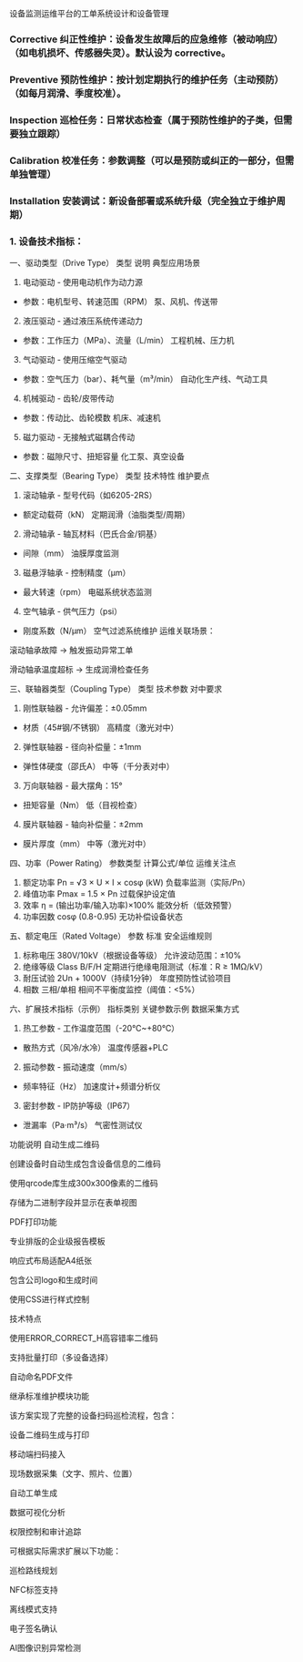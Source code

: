 设备监测运维平台的工单系统设计和设备管理

###  Corrective    纠正性维护：设备发生故障后的应急维修（被动响应）（如电机损坏、传感器失灵）。默认设为 corrective。
###  Preventive    预防性维护：按计划定期执行的维护任务（主动预防）（如每月润滑、季度校准）。
###  Inspection    巡检任务：日常状态检查（属于预防性维护的子类，但需要独立跟踪）
###  Calibration   校准任务：参数调整（可以是预防或纠正的一部分，但需单独管理）
###  Installation  安装调试：新设备部署或系统升级（完全独立于维护周期）

### 1. 设备技术指标：
    

一、驱动类型（Drive Type）
类型	说明	典型应用场景
1. 电动驱动	- 使用电动机作为动力源
- 参数：电机型号、转速范围（RPM）	泵、风机、传送带
2. 液压驱动	- 通过液压系统传递动力
- 参数：工作压力（MPa）、流量（L/min）	工程机械、压力机
3. 气动驱动	- 使用压缩空气驱动
- 参数：空气压力（bar）、耗气量（m³/min）	自动化生产线、气动工具
4. 机械驱动	- 齿轮/皮带传动
- 参数：传动比、齿轮模数	机床、减速机
5. 磁力驱动	- 无接触式磁耦合传动
- 参数：磁隙尺寸、扭矩容量	化工泵、真空设备


二、支撑类型（Bearing Type）
类型	技术特性	维护要点
1. 滚动轴承	- 型号代码（如6205-2RS）
- 额定动载荷（kN）	定期润滑（油脂类型/周期）
2. 滑动轴承	- 轴瓦材料（巴氏合金/铜基）
- 间隙（mm）	油膜厚度监测
3. 磁悬浮轴承	- 控制精度（μm）
- 最大转速（rpm）	电磁系统状态监测
4. 空气轴承	- 供气压力（psi）
- 刚度系数（N/μm）	空气过滤系统维护
运维关联场景：

滚动轴承故障 → 触发振动异常工单

滑动轴承温度超标 → 生成润滑检查任务


三、联轴器类型（Coupling Type）
类型	技术参数	对中要求
1. 刚性联轴器	- 允许偏差：±0.05mm
- 材质（45#钢/不锈钢）	高精度（激光对中）
2. 弹性联轴器	- 径向补偿量：±1mm
- 弹性体硬度（邵氏A）	中等（千分表对中）
3. 万向联轴器	- 最大摆角：15°
- 扭矩容量（Nm）	低（目视检查）
4. 膜片联轴器	- 轴向补偿量：±2mm
- 膜片厚度（mm）	中等（激光对中）

四、功率（Power Rating）
参数类型	计算公式/单位	运维关注点
1. 额定功率	Pn = √3 × U × I × cosφ (kW)	负载率监测（实际/Pn）
2. 峰值功率	Pmax = 1.5 × Pn	过载保护设定值
3. 效率	η = (输出功率/输入功率)×100%	能效分析（低效预警）
4. 功率因数	cosφ (0.8-0.95)	无功补偿设备状态

五、额定电压（Rated Voltage）
参数	标准	安全运维规则
1. 标称电压	380V/10kV（根据设备等级）	允许波动范围：±10%
2. 绝缘等级	Class B/F/H	定期进行绝缘电阻测试（标准：R ≥ 1MΩ/kV）
3. 耐压试验	2Un + 1000V（持续1分钟）	年度预防性试验项目
4. 相数	三相/单相	相间不平衡度监控（阈值：<5%）

六、扩展技术指标（示例）
指标类别	关键参数示例	数据采集方式
1. 热工参数	- 工作温度范围（-20℃~+80℃）
- 散热方式（风冷/水冷）	温度传感器+PLC
2. 振动参数	- 振动速度（mm/s）
- 频率特征（Hz）	加速度计+频谱分析仪
3. 密封参数	- IP防护等级（IP67）
- 泄漏率（Pa·m³/s）	气密性测试仪



功能说明
自动生成二维码

创建设备时自动生成包含设备信息的二维码

使用qrcode库生成300x300像素的二维码

存储为二进制字段并显示在表单视图

PDF打印功能

专业排版的企业级报告模板

响应式布局适配A4纸张

包含公司logo和生成时间

使用CSS进行样式控制

技术特点

使用ERROR_CORRECT_H高容错率二维码

支持批量打印（多设备选择）

自动命名PDF文件

继承标准维护模块功能



该方案实现了完整的设备扫码巡检流程，包含：

设备二维码生成与打印

移动端扫码接入

现场数据采集（文字、照片、位置）

自动工单生成

数据可视化分析

权限控制和审计追踪

可根据实际需求扩展以下功能：

巡检路线规划

NFC标签支持

离线模式支持

电子签名确认

AI图像识别异常检测


